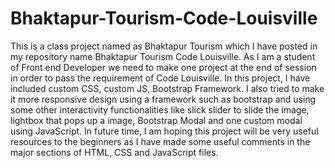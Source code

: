# Bhaktapur-Tourism-Code-Louisville
This is a class project named as Bhaktapur Tourism which I have posted in my repository name Bhaktapur Tourism Code Louisville. As I am a student of Front end Developer we need to make one project at the end of session in order to pass the requirement of Code Louisville. In this project, I have included custom CSS, custom JS, Bootstrap Framework. I also tried to make it more responsive design using a framework such as bootstrap and using some other interactivity functionalities like slick slider to slide the image, lightbox that pops up a image, Bootstrap Modal and one custom modal using JavaScript. In future time, I am hoping this project will be very useful resources to the beginners as I have made some useful comments in the major sections of HTML, CSS and JavaScript files.
